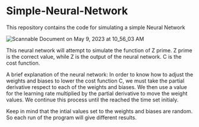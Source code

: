 # Simple-Neural-Network
This repository contains the code for simulating a simple Neural Network

![Scannable Document on May 9, 2023 at 10_56_03 AM](https://github.com/NovaBro/Simple-Neural-Network/assets/57100555/24118b31-e829-4947-9975-ff702baf451a)


This neural network will attempt to simulate the function of Z prime.
Z prime is the correct value, while Z is the output of the neural network.
C is the cost function. 

A brief explanation of the neural network:
In order to know how to adjust the weights and biases to lower the cost function C, we must take the partial derivative respect to each of the weights and biases. We then use a value for the learning rate multiplied by the partial derivative to move the weight values. We continue this process until the reached the time set initialy. 

Keep in mind that the intial values set to the weights and biases are random. So each run of the program will give different results.
